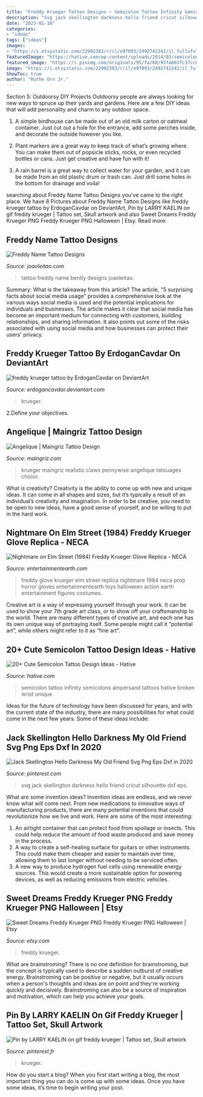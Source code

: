 ```yaml
---
title: "Freddy Krueger Tattoo Designs ~ Semicolon Tattoo Infinity Semicolons Ampersand Tattoos Hative Broken Wrist Unique"
description: "Svg jack skellington darkness hello friend cricut silhouette dxf eps"
date: "2023-01-10"
categories:
- "ideas"
tags: ["ideas"]
images:
- "https://i.etsystatic.com/22992383/r/il/e9f093/2492742242/il_fullxfull.2492742242_eawr.jpg"
featuredImage: "https://hative.com/wp-content/uploads/2014/03/semicolon-tattoos/22-semicolons-infinity-ampersand.jpg"
featured_image: "https://i.pinimg.com/originals/95/fa/60/95fa603fc37cc8ef7aef04bf1d16338f.jpg"
image: "https://i.etsystatic.com/22992383/r/il/e9f093/2492742242/il_fullxfull.2492742242_eawr.jpg"
ShowToc: true
author: "Ruthe Orn Jr."
---
```



Section 5: Outdoorsy DIY Projects
Outdoorsy people are always looking for new ways to spruce up their yards and gardens. Here are a few DIY ideas that will add personality and charm to any outdoor space.
1. A simple birdhouse can be made out of an old milk carton or oatmeal container. Just cut out a hole for the entrance, add some perches inside, and decorate the outside however you like.

2. Plant markers are a great way to keep track of what’s growing where. You can make them out of popsicle sticks, rocks, or even recycled bottles or cans. Just get creative and have fun with it!

3. A rain barrel is a great way to collect water for your garden, and it can be made from an old plastic drum or trash can. Just drill some holes in the bottom for drainage and voila!

	

		
searching about Freddy Name Tattoo Designs you've came to the right place. We have 8 Pictures about Freddy Name Tattoo Designs like freddy krueger tattoo by ErdoganCavdar on DeviantArt, Pin by LARRY KAELIN on gif freddy krueger | Tattoo set, Skull artwork and also Sweet Dreams Freddy Krueger PNG Freddy Krueger PNG Halloween | Etsy. Read more:
		
    
## Freddy Name Tattoo Designs

<img loading=lazy src="https://www.joaoleitao.com/tattoo-name/files/male-names2/tattoo-design-name-freddy-05.png" onerror="this.onerror=null;this.src='https://tse4.mm.bing.net/th?id=OIP.2d7EPmqx0uVDBSBZmDTb5gHaEt&amp;pid=15.1';" alt="Freddy Name Tattoo Designs">

_Source: joaoleitao.com_

>tattoo freddy name bently designs joaoleitao. 

	

Summary: What is the takeaway from this article?
The article, "5 surprising facts about social media usage" provides a comprehensive look at the various ways social media is used and the potential implications for individuals and businesses. The article makes it clear that social media has become an important medium for connecting with customers, building relationships, and sharing information. It also points out some of the risks associated with using social media and how businesses can protect their users' privacy.

    
## Freddy Krueger Tattoo By ErdoganCavdar On DeviantArt

<img loading=lazy src="https://orig00.deviantart.net/0193/f/2011/328/e/1/freddy_krueger_tattoo_by_erdogancavdar-d4h5qzt.jpg" onerror="this.onerror=null;this.src='https://tse2.mm.bing.net/th?id=OIP.FjJmFtAcvw4Nd_V6JmcjyAHaLH&amp;pid=15.1';" alt="freddy krueger tattoo by ErdoganCavdar on DeviantArt">

_Source: erdogancavdar.deviantart.com_

>krueger. 

	

2.Define your objectives.

    
## Angelique | Maingriz Tattoo Design

<img loading=lazy src="https://www.maingriz.com/datas/portofolio/339/original/6a6818cb9e9e7e00f97028a427092a77.jpg" onerror="this.onerror=null;this.src='https://tse4.mm.bing.net/th?id=OIP.g5Yq0aCHBVmKUDSSkng3SgHaI0&amp;pid=15.1';" alt="Angelique | Maingriz Tattoo Design">

_Source: maingriz.com_

>krueger maingriz realistic claws pennywise angelique tatouages choisir. 

	

What is creativity?
Creativity is the ability to come up with new and unique ideas. It can come in all shapes and sizes, but it’s typically a result of an individual’s creativity and imagination. In order to be creative, you need to be open to new ideas, have a good sense of yourself, and be willing to put in the hard work.

    
## Nightmare On Elm Street (1984) Freddy Krueger Glove Replica - NECA

<img loading=lazy src="http://www.entertainmentearth.com/images/AUTOIMAGES/NC39818lg.jpg" onerror="this.onerror=null;this.src='https://tse3.mm.bing.net/th?id=OIP.Ko4NR2WSwoA4ZLaGTVGp1QHaHa&amp;pid=15.1';" alt="Nightmare on Elm Street (1984) Freddy Krueger Glove Replica - NECA">

_Source: entertainmentearth.com_

>freddy glove krueger elm street replica nightmare 1984 neca prop horror gloves entertainmentearth toys halloween action earth entertainment figures costumes. 

	

Creative art is a way of expressing yourself through your work. It can be used to show your 7th grade art class, or to show off your craftsmanship to the world. There are many different types of creative art, and each one has its own unique way of portraying itself. Some people might call it “potential art”, while others might refer to it as “fine art”.

    
## 20+ Cute Semicolon Tattoo Design Ideas - Hative

<img loading=lazy src="https://hative.com/wp-content/uploads/2014/03/semicolon-tattoos/22-semicolons-infinity-ampersand.jpg" onerror="this.onerror=null;this.src='https://tse2.mm.bing.net/th?id=OIP.B9lQDrdK6W3uGffpiHNEzQHaHA&amp;pid=15.1';" alt="20+ Cute Semicolon Tattoo Design Ideas - Hative">

_Source: hative.com_

>semicolon tattoo infinity semicolons ampersand tattoos hative broken wrist unique. 

	

Ideas for the future of technology have been discussed for years, and with the current state of the industry, there are many possibilities for what could come in the next few years. Some of these ideas include: 

    
## Jack Skellington Hello Darkness My Old Friend Svg Png Eps Dxf In 2020

<img loading=lazy src="https://i.pinimg.com/736x/53/6d/a0/536da074950e4a2cbf2c1752a533e9c8.jpg" onerror="this.onerror=null;this.src='https://tse3.mm.bing.net/th?id=OIP.Y_zu_0SPHdp9H-0wU13HRgHaHp&amp;pid=15.1';" alt="Jack Skellington Hello Darkness My Old Friend Svg Png Eps Dxf in 2020">

_Source: pinterest.com_

>svg jack skellington darkness hello friend cricut silhouette dxf eps. 

	

What are some invention ideas?
Invention ideas are endless, and we never know what will come next. From new medications to innovative ways of manufacturing products, there are many potential inventions that could revolutionize how we live and work. Here are some of the most interesting: 
1. An airtight container that can protect food from spoilage or insects. This could help reduce the amount of food waste produced and save money in the process. 
2. A way to create a self-healing surface for guitars or other instruments. This could make them cheaper and easier to maintain over time, allowing them to last longer without needing to be serviced often. 
3. A new way to produce hydrogen fuel cells using renewable energy sources. This would create a more sustainable option for powering devices, as well as reducing emissions from electric vehicles. 

    
## Sweet Dreams Freddy Krueger PNG Freddy Krueger PNG Halloween | Etsy

<img loading=lazy src="https://i.etsystatic.com/22992383/r/il/e9f093/2492742242/il_fullxfull.2492742242_eawr.jpg" onerror="this.onerror=null;this.src='https://tse3.mm.bing.net/th?id=OIP.33QMAGCxhAewb3jnG72bPgHaIJ&amp;pid=15.1';" alt="Sweet Dreams Freddy Krueger PNG Freddy Krueger PNG Halloween | Etsy">

_Source: etsy.com_

>freddy krueger. 

	

What are brainstroming?
There is no one definition for brainstroming, but the concept is typically used to describe a sudden outburst of creative energy. Brainstroming can be positive or negative, but it usually occurs when a person's thoughts and ideas are on point and they're working quickly and decisively. Brainstroming can also be a source of inspiration and motivation, which can help you achieve your goals.

    
## Pin By LARRY KAELIN On Gif Freddy Krueger | Tattoo Set, Skull Artwork

<img loading=lazy src="https://i.pinimg.com/originals/95/fa/60/95fa603fc37cc8ef7aef04bf1d16338f.jpg" onerror="this.onerror=null;this.src='https://tse2.mm.bing.net/th?id=OIP.Qrgkbuf2hRGIIUxSksL01wHaIx&amp;pid=15.1';" alt="Pin by LARRY KAELIN on gif freddy krueger | Tattoo set, Skull artwork">

_Source: pinterest.fr_

>krueger. 

	

How do you start a blog?
When you first start writing a blog, the most important thing you can do is come up with some ideas. Once you have some ideas, it’s time to begin writing your post.

